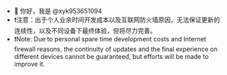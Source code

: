 - 👋 你好，我是 @xyk953651094
- ❗️注意：出于个人业余时间开发成本以及互联网防火墙原因，无法保证更新的连续性，以及不同设备下最终体验，但将尽力完善。
- ❗️Note: Due to personal spare time development costs and Internet firewall reasons, the continuity of updates and the final experience on different devices cannot be guaranteed, but efforts will be made to improve it.

<!---
XYK953651094/XYK953651094 is a ✨ special ✨ repository because its `README.md` (this file) appears on your GitHub profile.
You can click the Preview link to take a look at your changes.
--->
